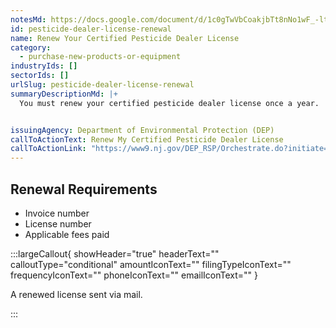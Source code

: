 ```yaml
---
notesMd: https://docs.google.com/document/d/1c0gTwVbCoakjbTt8nNo1wF_-ltdYTudnm_KqXGv717w/edit?tab=t.0
id: pesticide-dealer-license-renewal
name: Renew Your Certified Pesticide Dealer License
category:
  - purchase-new-products-or-equipment
industryIds: []
sectorIds: []
urlSlug: pesticide-dealer-license-renewal
summaryDescriptionMd: |+
  You must renew your certified pesticide dealer license once a year.


issuingAgency: Department of Environmental Protection (DEP)
callToActionText: Renew My Certified Pesticide Dealer License
callToActionLink: "https://www9.nj.gov/DEP_RSP/Orchestrate.do?initiate=true&orchestrationId=NJDEP-EL-PayInvoice&service_category_id=30&service_class_id=109"
---
```


## Renewal Requirements

- Invoice number
- License number
- Applicable fees paid

:::largeCallout{ showHeader="true" headerText="" calloutType="conditional" amountIconText="" filingTypeIconText="" frequencyIconText="" phoneIconText="" emailIconText="" }

A renewed license sent via mail.

:::
